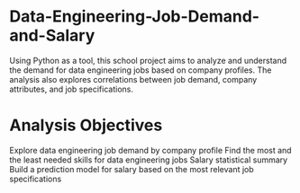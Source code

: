 # Data-Engineering-Job-Demand-and-Salary
Using Python as a tool, this school project aims to analyze and understand the demand for data engineering jobs based on company profiles. The analysis also explores correlations between job demand, company attributes, and job specifications.
# Analysis Objectives
Explore data engineering job demand by company profile
Find the most and the least needed skills for data engineering jobs
Salary statistical summary
Build a prediction model for salary based on the most relevant job specifications
